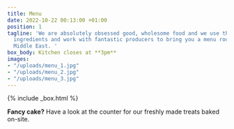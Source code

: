 ```yaml
---
title: Menu
date: 2022-10-22 00:13:00 +01:00
position: 1
tagline: 'We are absolutely obsessed good, wholesome food and we use the freshest
  ingredients and work with fantastic producers to bring you a menu rooted in the
  Middle East. '
box_body: Kitchen closes at **3pm**
images:
- "/uploads/menu_1.jpg"
- "/uploads/menu_2.jpg"
- "/uploads/menu_3.jpg"
---
```


{% include _box.html %}

**Fancy cake?** Have a look at the counter for our freshly made treats baked on-site.